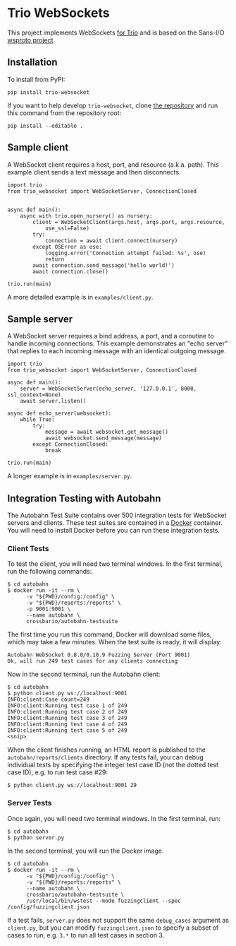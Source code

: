 # Trio WebSockets

This project implements WebSockets [for
Trio](https://trio.readthedocs.io/en/latest/) and is based on the Sans-I/O
[wsproto project](https://wsproto.readthedocs.io/en/latest/).

## Installation

To install from PyPI:

    pip install trio-websocket

If you want to help develop `trio-websocket`, clone [the
repository](https://github.com/hyperiongray/trio-websocket) and run this command
from the repository root:

    pip install --editable .

## Sample client

A WebSocket client requires a host, port, and resource (a.k.a. path). This
example client sends a text message and then disconnects.

    import trio
    from trio_websocket import WebSocketServer, ConnectionClosed


    async def main():
        async with trio.open_nursery() as nursery:
            client = WebSocketClient(args.host, args.port, args.resource,
                use_ssl=False)
            try:
                connection = await client.connect(nursery)
            except OSError as ose:
                logging.error('Connection attempt failed: %s', ose)
                return
            await connection.send_message('hello world!')
            await connection.close()

    trio.run(main)

A more detailed example is in `examples/client.py`.

## Sample server

A WebSocket server requires a bind address, a port, and a coroutine to handle
incoming connections. This example demonstrates an "echo server" that replies
to each incoming message with an identical outgoing message.

    import trio
    from trio_websocket import WebSocketServer, ConnectionClosed

    async def main():
        server = WebSocketServer(echo_server, '127.0.0.1', 8000, ssl_context=None)
        await server.listen()

    async def echo_server(websocket):
        while True:
            try:
                message = await websocket.get_message()
                await websocket.send_message(message)
            except ConnectionClosed:
                break

    trio.run(main)

A longer example is in `examples/server.py`.

## Integration Testing with Autobahn

The Autobahn Test Suite contains over 500 integration tests for WebSocket
servers and clients. These test suites are contained in a
[Docker](https://www.docker.com/) container. You will need to install Docker
before you can run these integration tests.

### Client Tests

To test the client, you will need two terminal windows. In the first terminal,
run the following commands:

    $ cd autobahn
    $ docker run -it --rm \
          -v "${PWD}/config:/config" \
          -v "${PWD}/reports:/reports" \
          -p 9001:9001 \
          --name autobahn \
          crossbario/autobahn-testsuite

The first time you run this command, Docker will download some files, which may
take a few minutes. When the test suite is ready, it will display:

    Autobahn WebSocket 0.8.0/0.10.9 Fuzzing Server (Port 9001)
    Ok, will run 249 test cases for any clients connecting

Now in the second terminal, run the Autobahn client:

    $ cd autobahn
    $ python client.py ws://localhost:9001
    INFO:client:Case count=249
    INFO:client:Running test case 1 of 249
    INFO:client:Running test case 2 of 249
    INFO:client:Running test case 3 of 249
    INFO:client:Running test case 4 of 249
    INFO:client:Running test case 5 of 249
    <snip>

When the client finishes running, an HTML report is published to the
`autobahn/reports/clients` directory. If any tests fail, you can debug
individual tests by specifying the integer test case ID (not the dotted test
case ID), e.g. to run test case #29:

    $ python client.py ws://localhost:9001 29

### Server Tests

Once again, you will need two terminal windows. In the first terminal, run:

    $ cd autobahn
    $ python server.py

In the second terminal, you will run the Docker image.

    $ cd autobahn
    $ docker run -it --rm \
          -v "${PWD}/config:/config" \
          -v "${PWD}/reports:/reports" \
          --name autobahn \
          crossbario/autobahn-testsuite \
          /usr/local/bin/wstest --mode fuzzingclient --spec /config/fuzzingclient.json

If a test fails, `server.py` does not support the same `debug_cases` argument as
`client.py`, but you can modify `fuzzingclient.json` to specify a subset of
cases to run, e.g. `3.*` to run all test cases in section 3.

